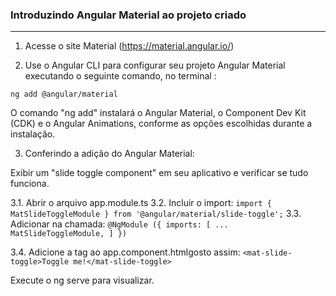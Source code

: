 ### Introduzindo Angular Material ao projeto criado
---  

1. Acesse o site Material (https://material.angular.io/)

2. Use o Angular CLI para configurar seu projeto Angular Material executando o seguinte comando, no terminal :

`ng add @angular/material`  

O comando  "ng add" instalará o Angular Material, o Component Dev Kit (CDK) e o Angular Animations, conforme as opções escolhidas durante a instalação.

3. Conferindo a adição do Angular Material:

Exibir um "slide toggle component" em seu aplicativo e verificar se tudo funciona.

3.1. Abrir o arquivo app.module.ts
3.2. Incluir o import: `import { MatSlideToggleModule } from '@angular/material/slide-toggle';`
3.3. Adicionar na chamada: `@NgModule ({
  imports: [
	...
    MatSlideToggleModule,
  ]
})`

3.4. Adicione a <mat-slide-toggle>tag ao app.component.htmlgosto assim:
`<mat-slide-toggle>Toggle me!</mat-slide-toggle>`

Execute o ng serve para visualizar.

